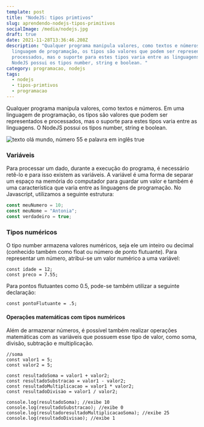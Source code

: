 ```yaml
---
template: post
title: "NodeJS: tipos primtivos"
slug: aprendendo-nodejs-tipos-primitivos
socialImage: /media/nodejs.jpg
draft: true
date: 2021-11-28T13:36:46.208Z
description: "Qualquer programa manipula valores, como textos e números. Em uma
  linguagem de programação, os tipos são valores que podem ser representados e
  processados, mas o suporte para estes tipos varia entre as linguagens. O
  NodeJS possui os tipos number, string e boolean. "
category: programacao, nodejs
tags:
  - nodejs
  - tipos-primtivos
  - programacao
---
```

Qualquer programa manipula valores, como textos e números. Em uma linguagem de programação, os tipos são valores que podem ser representados e processados, mas o suporte para estes tipos varia entre as linguagens. O NodeJS possui os tipos number, string e boolean. 

![texto olá mundo, número 55 e palavra em inglês true](/media/tipos-primitvos.png "tipos primitivos")

### Variáveis

Para processar um dado, durante a execução do programa, é necessário retê-lo e para isso existem as variáveis. A variável é uma forma de separar um espaço na memória do computador para guardar um valor e também é uma característica que varia entre as linguagens de programação. No Javascript, utilizamos a seguinte estrutura:

```javascript
const meuNumero = 10;
const meuNome = "Antonia";
const verdadeiro = true;
```

### Tipos numéricos

O tipo number armazena valores numéricos, seja ele um inteiro ou decimal (conhecido também como float ou número de ponto flutuante). Para representar um número, atribui-se um valor numérico a uma variável:

```
const idade = 12;
const preco = 7.55;
```

Para pontos flutuantes como 0.5, pode-se também utilizar a seguinte declaração:

```
const pontoFlutuante = .5;
```

#### Operações matemáticas com tipos numéricos

Além de armazenar números, é possível também realizar operações matemáticas com as variáveis que possuem esse tipo de valor, como soma, divisão, subtração e multiplicação. 

```
//soma 
const valor1 = 5;
const valor2 = 5;

const resultadoSoma = valor1 + valor2;
const resultadoSubstracao = valor1 - valor2;
const resultadoMultiplicacao = valor1 * valor2;
const resultadoDivisao = valor1 / valor2;

console.log(resultadoSoma); //exibe 10
console.log(resultadoSubstracao); //exibe 0
console.log(resultadoresultadoMultiplicacaoSoma); //exibe 25
console.log(resultadoDivisao); //exibe 1

```